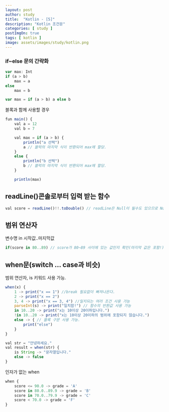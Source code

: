 ```yaml
---
layout: post
author: study
title:  "Kotlin - [5]"
description: "Kotlin 조건문"
categories: [ study ]
postImgOn: true
tags: [ kotlin ]
image: assets/images/study/kotlin.png
---
```

 
### if~else 문의 간략화

```javascript
var max: Int
if (a > b) 
    max = a
else 
    max = b
```

```javascript
var max = if (a > b) a else b
```

블록과 함께 사용할 경우

```javascript
fun main() {
    val a = 12
    val b = 7

    val max = if (a > b) {
        println("a 선택")
        a // 블럭의 마지막 식이 반환되어 max에 할당.
    }
    else {
        println("b 선택")
        b // 블럭의 마지막 식이 반환되어 max에 할당.
    }

    println(max)
```

## readLine()콘솔로부터 입력 받는 함수
```javascript
val score = readLine()!!.toDouble() // readLine은 Null이 될수도 있으므로 Null값 처리를 해줘야 한다. 여기선 잠깐 테스트를 위한 것이라 !!로 처리.
```

## 범위 연산자
변수명 in 시작값..마지막값
```javascript
if(score in 80..89) // score가 80~89 사이에 있는 값인지 확인(마지막 값은 포함!)
```

## when문(switch ... case과 비슷)
범위 연산자, is 키워드 사용 가능.
```javascript
when(x) {
    1 -> print("x == 1") //break 필요없이 빠져나온다.
    2 -> print("x == 2")
    3, 4 -> print("x == 3, 4") //일치되는 여러 조건 사용 가능
    parseInt(s) -> print("일치함!") // 함수의 반환값 사용 가능
    in 10..20 -> print("x는 10이상 20이하입니다.")
    !in 10..20 -> print("x는 10이상 20이하의 범위에 포함되지 않습니다.")
    else -> { // 블록 구문 사용 가능.
        print("else")
    }
}

val str = "안녕하세요."
val result = when(str) {
    is String -> "문자열입니다."
    else -> false
}
```

인자가 없는 when

```javascript
when {
    score <= 90.0 -> grade = 'A'
    score in 80.0..89.9 -> grade = 'B'
    score in 70.0..79.9 -> grade = 'C'
    score < 70.0 -> grade = 'F'
}
```